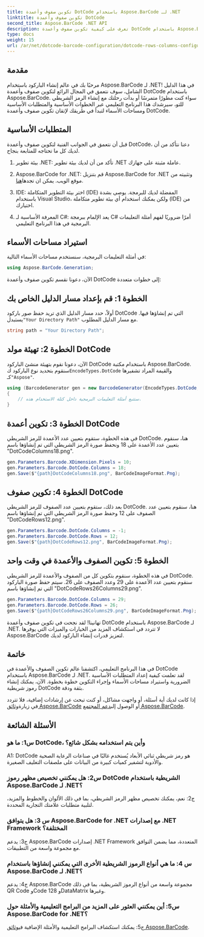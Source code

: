 ```yaml
---
title: تكوين صفوف وأعمدة DotCode باستخدام Aspose.BarCode لـ .NET
linktitle: تكوين صفوف وأعمدة DotCode
second_title: Aspose.BarCode .NET API
description: تعرف على كيفية تكوين صفوف وأعمدة DotCode باستخدام Aspose.BarCode لـ .NET. قم بإنشاء رموز شريطية ثنائية الأبعاد دقيقة وقابلة للتخصيص بسهولة.
type: docs
weight: 15
url: /ar/net/dotcode-barcode-configuration/dotcode-rows-columns-configuration/
---
```

## مقدمة

مرحبًا بك في عالم إنشاء الباركود باستخدام Aspose.BarCode لـ .NET! في هذا الدليل الشامل، سوف نتعمق في المجال الرائع لتكوين صفوف وأعمدة DotCode باستخدام Aspose.BarCode. سواء كنت مطورًا متمرسًا أو بدأت رحلتك مع إنشاء الرمز الشريطي للتو، سيرشدك هذا البرنامج التعليمي عبر الخطوات الأساسية والمتطلبات الأساسية ومساحات الأسماء لتبدأ في طريقك لإتقان تكوين صفوف وأعمدة DotCode.

## المتطلبات الأساسية

قبل أن نتعمق في الجوانب الفنية لتكوين صفوف وأعمدة DotCode، دعنا نتأكد من أن لديك كل ما تحتاجه للمتابعة بنجاح.

1. بيئة تطوير .NET: تأكد من أن لديك بيئة تطوير .NET عاملة مثبتة على جهازك.

2.  Aspose.BarCode for .NET: قم بتنزيل Aspose.BarCode for .NET وتثبيته من موقع الويب. يمكن ان تجدها[هنا](https://releases.aspose.com/barcode/net/).

3. IDE: اختر بيئة التطوير المتكاملة (IDE) المفضلة لديك للبرمجة. يوصى بشدة باستخدام Visual Studio، ولكن يمكنك استخدام أي بيئة تطوير متكاملة (IDE) من اختيارك.

4. المعرفة الأساسية لـ C#: يعد الإلمام ببرمجة C# أمرًا ضروريًا لفهم أمثلة التعليمات البرمجية في هذا البرنامج التعليمي.

## استيراد مساحات الأسماء

في أمثلة التعليمات البرمجية، سنستخدم مساحات الأسماء التالية:

```csharp
using Aspose.BarCode.Generation;
```

الآن، دعونا نقسم تكوين صفوف وأعمدة DotCode إلى خطوات متعددة:

## الخطوة 1: قم بإعداد مسار الدليل الخاص بك

 أولاً، حدد مسار الدليل الذي تريد حفظ صور باركود DotCode التي تم إنشاؤها فيها. يستبدل`"Your Directory Path"` مع مسار الدليل المطلوب.

```csharp
string path = "Your Directory Path";
```

## الخطوة 2: تهيئة مولد DotCode

 الآن، دعونا نقوم بتهيئة منشئ الباركود DotCode باستخدام مكتبة Aspose.BarCode. سنقوم بتحديد نوع الباركود ك`EncodeTypes.DotCode` والقيمة المراد تشفيرها كـ`"Aspose"`.

```csharp
using (BarcodeGenerator gen = new BarcodeGenerator(EncodeTypes.DotCode, "Aspose"))
{
    // ستتبع أمثلة التعليمات البرمجية داخل كتلة الاستخدام هذه.
}
```

## الخطوة 3: تكوين أعمدة DotCode

في هذه الخطوة، ستقوم بتعيين عدد الأعمدة للرمز الشريطي DotCode. هنا، سنقوم بتعيين عدد الأعمدة على 18 ونحفظ صورة الرمز الشريطي التي تم إنشاؤها باسم "DotCodeColumns18.png".

```csharp
gen.Parameters.Barcode.XDimension.Pixels = 10;
gen.Parameters.Barcode.DotCode.Columns = 18;
gen.Save($"{path}DotCodeColumns18.png", BarCodeImageFormat.Png);
```

## الخطوة 4: تكوين صفوف DotCode

بعد ذلك، ستقوم بتعيين عدد الصفوف للرمز الشريطي DotCode. هنا، سنقوم بتعيين عدد الصفوف على 12 وحفظ صورة الرمز الشريطي التي تم إنشاؤها باسم "DotCodeRows12.png".

```csharp
gen.Parameters.Barcode.DotCode.Columns = -1;
gen.Parameters.Barcode.DotCode.Rows = 12;
gen.Save($"{path}DotCodeRows12.png", BarCodeImageFormat.Png);
```

## الخطوة 5: تكوين الصفوف والأعمدة في وقت واحد

في هذه الخطوة، سنقوم بتكوين كل من الصفوف والأعمدة للرمز الشريطي DotCode. سنقوم بتعيين عدد الأعمدة على 29 وعدد الصفوف على 26. سيتم حفظ صورة الباركود التي تم إنشاؤها باسم "DotCodeRows26Columns29.png".

```csharp
gen.Parameters.Barcode.DotCode.Columns = 29;
gen.Parameters.Barcode.DotCode.Rows = 26;
gen.Save($"{path}DotCodeRows26Columns29.png", BarCodeImageFormat.Png);
```

تهانينا! لقد نجحت في تكوين صفوف وأعمدة DotCode باستخدام Aspose.BarCode لـ .NET. لا تتردد في استكشاف المزيد من الخيارات والميزات التي يوفرها Aspose.BarCode لتعزيز قدرات إنشاء الباركود لديك.

## خاتمة

في هذا البرنامج التعليمي، اكتشفنا عالم تكوين الصفوف والأعمدة في DotCode باستخدام Aspose.BarCode لـ .NET. لقد تعلمت كيفية إعداد المتطلبات الأساسية الضرورية واستيراد مساحات الأسماء وإجراء التكوين خطوة بخطوة. الآن، يمكنك إنشاء رموز شريطية DotCode بثقة ودقة.

 إذا كانت لديك أية أسئلة، أو واجهت مشاكل، أو كنت تبحث عن إرشادات إضافية، فلا تتردد في زيارة[وثائق Aspose.BarCode](https://reference.aspose.com/barcode/net/) أو الوصول إلى[دعم المجتمع Aspose.BarCode](https://forum.aspose.com/c/barcode/13).


## الأسئلة الشائعة

### س1: ما هو DotCode، وأين يتم استخدامه بشكل شائع؟

A1: DotCode هو رمز شريطي ثنائي الأبعاد يُستخدم غالبًا في صناعات الرعاية الصحية والأدوية لتشفير كميات كبيرة من البيانات على ملصقات التغليف الصغيرة.

### س2: هل يمكنني تخصيص مظهر رموز DotCode الشريطية باستخدام Aspose.BarCode لـ .NET؟

ج2: نعم، يمكنك تخصيص مظهر الرمز الشريطي، بما في ذلك الألوان والخطوط والمزيد، لتلبية متطلبات علامتك التجارية المحددة.

### س 3: هل يتوافق Aspose.BarCode for .NET مع إصدارات .NET Framework المختلفة؟

ج3: يدعم Aspose.BarCode إصدارات .NET Framework المتعددة، مما يضمن التوافق مع مجموعة واسعة من التطبيقات.

### س 4: ما هي أنواع الرموز الشريطية الأخرى التي يمكنني إنشاؤها باستخدام Aspose.BarCode لـ .NET؟

ج4: يدعم Aspose.BarCode مجموعة واسعة من أنواع الرموز الشريطية، بما في ذلك QR Code وCode 128 وDataMatrix وغيرها.

### س5: أين يمكنني العثور على المزيد من البرامج التعليمية والأمثلة حول Aspose.BarCode for .NET؟

 ج5: يمكنك استكشاف البرامج التعليمية والأمثلة الإضافية في[وثائق Aspose.BarCode](https://reference.aspose.com/barcode/net/).